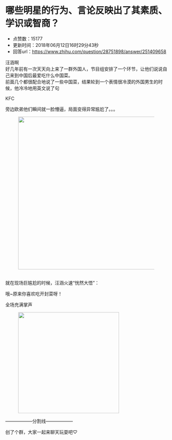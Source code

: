 # 哪些明星的行为、言论反映出了其素质、学识或智商？
- 点赞数：15177
- 更新时间：2018年06月12日16时29分43秒
- 回答url：https://www.zhihu.com/question/28751898/answer/251409658
<body>
 <p data-pid="FIusiOaT">汪涵啊<br>
  好几年前有一次天天向上来了一群外国人，节目组安排了一个环节，让他们说说自己来到中国后最爱吃什么中国菜。<br>
  前面几个都很配合地说了一些中国菜，结果轮到一个表情很冷漠的外国男生的时候，他冷冷地用英文说了句</p>
 <p data-pid="3woL7w5u">KFC</p>
 <p data-pid="ReSCPeLX">旁边欧弟他们瞬间就一脸懵逼，局面变得异常尴尬了。。。<br></p>
 <figure data-size="normal">
  <img src="https://picx.zhimg.com/50/v2-bb0f1edb38a55445c971bfaa2d18081e_720w.jpg?source=1940ef5c" data-rawwidth="475" data-rawheight="392" data-size="normal" data-original-token="v2-bb0f1edb38a55445c971bfaa2d18081e" class="origin_image zh-lightbox-thumb" width="475" data-original="https://pic1.zhimg.com/v2-bb0f1edb38a55445c971bfaa2d18081e_r.jpg?source=1940ef5c">
 </figure>
 <p data-pid="5R84P6kp"><br>
  就在现场巨尴尬的时候，汪涵火速“恍然大悟”：</p>
 <p data-pid="2BHwhxof">哦~原来你喜欢吃开封菜呀！</p>
 <p data-pid="U71KH5IP">全场充满掌声<br></p>
 <figure data-size="normal">
  <img src="https://picx.zhimg.com/50/v2-0380dc2b9125b0f719782f165eb7a902_720w.jpg?source=1940ef5c" data-rawwidth="314" data-rawheight="275" data-size="normal" data-original-token="v2-0380dc2b9125b0f719782f165eb7a902" class="content_image" width="314">
 </figure>
 <p data-pid="e6jd96df">——————分割线——————</p>
 <p data-pid="ecjseZuo">创了个群，大家一起来聊天玩耍吧♡</p>
</body>